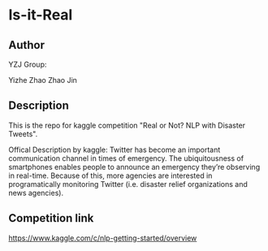 # Is-it-Real
## Author
YZJ Group:

Yizhe Zhao
Zhao Jin
## Description
This is the repo for kaggle competition "Real or Not? NLP with Disaster Tweets".

Offical Description by kaggle:
Twitter has become an important communication channel in times of emergency.
The ubiquitousness of smartphones enables people to announce an emergency they’re observing in real-time. Because of this, more agencies are interested in programatically monitoring Twitter (i.e. disaster relief organizations and news agencies).

## Competition link
https://www.kaggle.com/c/nlp-getting-started/overview
